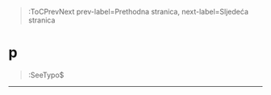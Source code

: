 > :ToCPrevNext prev-label=Prethodna stranica, next-label=Sljedeća stranica


# p

> :SeeTypo$

****
